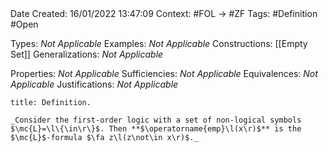 <br />
<br />

Date Created: 16/01/2022 13:47:09
Context: #FOL $\to$ #ZF
Tags: #Definition #Open

Types: _Not Applicable_
Examples: _Not Applicable_ 
Constructions: [[Empty Set]]
Generalizations: _Not Applicable_

Properties: _Not Applicable_
Sufficiencies: _Not Applicable_
Equivalences: _Not Applicable_
Justifications: _Not Applicable_

``` ad-Definition
title: Definition.

_Consider the first-order logic with a set of non-logical symbols $\mc{L}=\l\{\in\r\}$. Then **$\operatorname{emp}\l(x\r)$** is the $\mc{L}$-formula $\fa z\l(z\not\in x\r)$._

```
